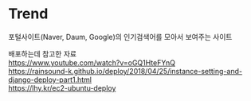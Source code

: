 # Trend
포털사이트(Naver, Daum, Google)의 인기검색어를 모아서 보여주는 사이트


배포하는데 참고한 자료  
https://www.youtube.com/watch?v=oGQ1HteFYnQ    
https://rainsound-k.github.io/deploy/2018/04/25/instance-setting-and-django-deploy-part1.html    
https://lhy.kr/ec2-ubuntu-deploy  
